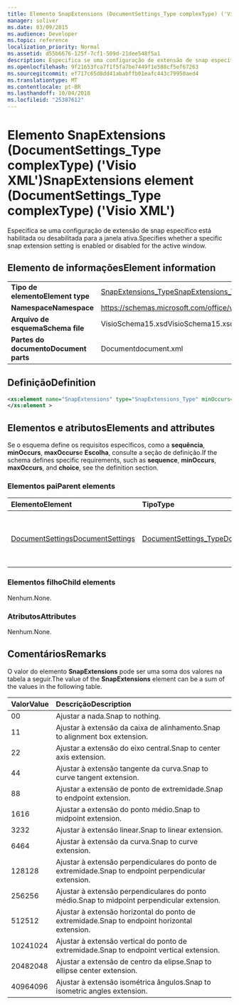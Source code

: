 ```yaml
---
title: Elemento SnapExtensions (DocumentSettings_Type complexType) ('Visio XML')
manager: soliver
ms.date: 03/09/2015
ms.audience: Developer
ms.topic: reference
localization_priority: Normal
ms.assetid: d55b6676-125f-7cf1-509d-21dee548f5a1
description: Especifica se uma configuração de extensão de snap específico está habilitada ou desabilitada para a janela ativa.
ms.openlocfilehash: 9f21653fca7f1f5fa7be7449f1e588cf5ef67263
ms.sourcegitcommit: ef717c65d8dd41ababffb01eafc443c79950aed4
ms.translationtype: MT
ms.contentlocale: pt-BR
ms.lasthandoff: 10/04/2018
ms.locfileid: "25387612"
---
```

# <a name="snapextensions-element-documentsettingstype-complextype-visio-xml"></a><span data-ttu-id="39d14-103">Elemento SnapExtensions (DocumentSettings_Type complexType) ('Visio XML')</span><span class="sxs-lookup"><span data-stu-id="39d14-103">SnapExtensions element (DocumentSettings_Type complexType) ('Visio XML')</span></span>

<span data-ttu-id="39d14-104">Especifica se uma configuração de extensão de snap específico está habilitada ou desabilitada para a janela ativa.</span><span class="sxs-lookup"><span data-stu-id="39d14-104">Specifies whether a specific snap extension setting is enabled or disabled for the active window.</span></span> 
  
## <a name="element-information"></a><span data-ttu-id="39d14-105">Elemento de informações</span><span class="sxs-lookup"><span data-stu-id="39d14-105">Element information</span></span>

|||
|:-----|:-----|
|<span data-ttu-id="39d14-106">**Tipo de elemento**</span><span class="sxs-lookup"><span data-stu-id="39d14-106">**Element type**</span></span> <br/> |[<span data-ttu-id="39d14-107">SnapExtensions_Type</span><span class="sxs-lookup"><span data-stu-id="39d14-107">SnapExtensions_Type</span></span>](snapextensions_type-complextypevisio-xml.md) <br/> |
|<span data-ttu-id="39d14-108">**Namespace**</span><span class="sxs-lookup"><span data-stu-id="39d14-108">**Namespace**</span></span> <br/> |https://schemas.microsoft.com/office/visio/2012/main  <br/> |
|<span data-ttu-id="39d14-109">**Arquivo de esquema**</span><span class="sxs-lookup"><span data-stu-id="39d14-109">**Schema file**</span></span> <br/> |<span data-ttu-id="39d14-110">VisioSchema15.xsd</span><span class="sxs-lookup"><span data-stu-id="39d14-110">VisioSchema15.xsd</span></span>  <br/> |
|<span data-ttu-id="39d14-111">**Partes do documento**</span><span class="sxs-lookup"><span data-stu-id="39d14-111">**Document parts**</span></span> <br/> |<span data-ttu-id="39d14-112">Document</span><span class="sxs-lookup"><span data-stu-id="39d14-112">document.xml</span></span>  <br/> |
   
## <a name="definition"></a><span data-ttu-id="39d14-113">Definição</span><span class="sxs-lookup"><span data-stu-id="39d14-113">Definition</span></span>

```XML
<xs:element name="SnapExtensions" type="SnapExtensions_Type" minOccurs="0" maxOccurs="1" >
</xs:element >
```

## <a name="elements-and-attributes"></a><span data-ttu-id="39d14-114">Elementos e atributos</span><span class="sxs-lookup"><span data-stu-id="39d14-114">Elements and attributes</span></span>

<span data-ttu-id="39d14-115">Se o esquema define os requisitos específicos, como a **sequência**, **minOccurs**, **maxOccurs**e **Escolha**, consulte a seção de definição.</span><span class="sxs-lookup"><span data-stu-id="39d14-115">If the schema defines specific requirements, such as **sequence**, **minOccurs**, **maxOccurs**, and **choice**, see the definition section.</span></span> 
  
### <a name="parent-elements"></a><span data-ttu-id="39d14-116">Elementos pai</span><span class="sxs-lookup"><span data-stu-id="39d14-116">Parent elements</span></span>

|<span data-ttu-id="39d14-117">**Elemento**</span><span class="sxs-lookup"><span data-stu-id="39d14-117">**Element**</span></span>|<span data-ttu-id="39d14-118">**Tipo**</span><span class="sxs-lookup"><span data-stu-id="39d14-118">**Type**</span></span>|<span data-ttu-id="39d14-119">**Descrição**</span><span class="sxs-lookup"><span data-stu-id="39d14-119">**Description**</span></span>|
|:-----|:-----|:-----|
|[<span data-ttu-id="39d14-120">DocumentSettings</span><span class="sxs-lookup"><span data-stu-id="39d14-120">DocumentSettings</span></span>](documentsettings-element-visiodocument_type-complextypevisio-xml.md) <br/> |[<span data-ttu-id="39d14-121">DocumentSettings_Type</span><span class="sxs-lookup"><span data-stu-id="39d14-121">DocumentSettings_Type</span></span>](documentsettings_type-complextypevisio-xml.md) <br/> |<span data-ttu-id="39d14-122">Contém os elementos que especificam as configurações do documento.</span><span class="sxs-lookup"><span data-stu-id="39d14-122">Contains elements that specify document settings.</span></span>  <br/> |
   
### <a name="child-elements"></a><span data-ttu-id="39d14-123">Elementos filho</span><span class="sxs-lookup"><span data-stu-id="39d14-123">Child elements</span></span>

<span data-ttu-id="39d14-124">Nenhum.</span><span class="sxs-lookup"><span data-stu-id="39d14-124">None.</span></span>
  
### <a name="attributes"></a><span data-ttu-id="39d14-125">Atributos</span><span class="sxs-lookup"><span data-stu-id="39d14-125">Attributes</span></span>

<span data-ttu-id="39d14-126">Nenhum.</span><span class="sxs-lookup"><span data-stu-id="39d14-126">None.</span></span>
  
## <a name="remarks"></a><span data-ttu-id="39d14-127">Comentários</span><span class="sxs-lookup"><span data-stu-id="39d14-127">Remarks</span></span>

<span data-ttu-id="39d14-128">O valor do elemento **SnapExtensions** pode ser uma soma dos valores na tabela a seguir.</span><span class="sxs-lookup"><span data-stu-id="39d14-128">The value of the **SnapExtensions** element can be a sum of the values in the following table.</span></span> 
  
|<span data-ttu-id="39d14-129">**Valor**</span><span class="sxs-lookup"><span data-stu-id="39d14-129">**Value**</span></span>|<span data-ttu-id="39d14-130">**Descrição**</span><span class="sxs-lookup"><span data-stu-id="39d14-130">**Description**</span></span>|
|:-----|:-----|
|<span data-ttu-id="39d14-131">0</span><span class="sxs-lookup"><span data-stu-id="39d14-131">0</span></span>  <br/> |<span data-ttu-id="39d14-132">Ajustar a nada.</span><span class="sxs-lookup"><span data-stu-id="39d14-132">Snap to nothing.</span></span>  <br/> |
|<span data-ttu-id="39d14-133">1</span><span class="sxs-lookup"><span data-stu-id="39d14-133">1</span></span>  <br/> |<span data-ttu-id="39d14-134">Ajustar à extensão da caixa de alinhamento.</span><span class="sxs-lookup"><span data-stu-id="39d14-134">Snap to alignment box extension.</span></span>  <br/> |
|<span data-ttu-id="39d14-135">2</span><span class="sxs-lookup"><span data-stu-id="39d14-135">2</span></span>  <br/> |<span data-ttu-id="39d14-136">Ajustar a extensão do eixo central.</span><span class="sxs-lookup"><span data-stu-id="39d14-136">Snap to center axis extension.</span></span>  <br/> |
|<span data-ttu-id="39d14-137">4</span><span class="sxs-lookup"><span data-stu-id="39d14-137">4</span></span>  <br/> |<span data-ttu-id="39d14-138">Ajustar à extensão tangente da curva.</span><span class="sxs-lookup"><span data-stu-id="39d14-138">Snap to curve tangent extension.</span></span>  <br/> |
|<span data-ttu-id="39d14-139">8</span><span class="sxs-lookup"><span data-stu-id="39d14-139">8</span></span>  <br/> |<span data-ttu-id="39d14-140">Ajustar a extensão de ponto de extremidade.</span><span class="sxs-lookup"><span data-stu-id="39d14-140">Snap to endpoint extension.</span></span>  <br/> |
|<span data-ttu-id="39d14-141">16</span><span class="sxs-lookup"><span data-stu-id="39d14-141">16</span></span>  <br/> |<span data-ttu-id="39d14-142">Ajustar a extensão do ponto médio.</span><span class="sxs-lookup"><span data-stu-id="39d14-142">Snap to midpoint extension.</span></span>  <br/> |
|<span data-ttu-id="39d14-143">32</span><span class="sxs-lookup"><span data-stu-id="39d14-143">32</span></span>  <br/> |<span data-ttu-id="39d14-144">Ajustar à extensão linear.</span><span class="sxs-lookup"><span data-stu-id="39d14-144">Snap to linear extension.</span></span>  <br/> |
|<span data-ttu-id="39d14-145">64</span><span class="sxs-lookup"><span data-stu-id="39d14-145">64</span></span>  <br/> |<span data-ttu-id="39d14-146">Ajustar à extensão da curva.</span><span class="sxs-lookup"><span data-stu-id="39d14-146">Snap to curve extension.</span></span>  <br/> |
|<span data-ttu-id="39d14-147">128</span><span class="sxs-lookup"><span data-stu-id="39d14-147">128</span></span>  <br/> |<span data-ttu-id="39d14-148">Ajustar à extensão perpendiculares do ponto de extremidade.</span><span class="sxs-lookup"><span data-stu-id="39d14-148">Snap to endpoint perpendicular extension.</span></span>  <br/> |
|<span data-ttu-id="39d14-149">256</span><span class="sxs-lookup"><span data-stu-id="39d14-149">256</span></span>  <br/> |<span data-ttu-id="39d14-150">Ajustar à extensão perpendiculares do ponto médio.</span><span class="sxs-lookup"><span data-stu-id="39d14-150">Snap to midpoint perpendicular extension.</span></span>  <br/> |
|<span data-ttu-id="39d14-151">512</span><span class="sxs-lookup"><span data-stu-id="39d14-151">512</span></span>  <br/> |<span data-ttu-id="39d14-152">Ajustar à extensão horizontal do ponto de extremidade.</span><span class="sxs-lookup"><span data-stu-id="39d14-152">Snap to endpoint horizontal extension.</span></span>  <br/> |
|<span data-ttu-id="39d14-153">1024</span><span class="sxs-lookup"><span data-stu-id="39d14-153">1024</span></span>  <br/> |<span data-ttu-id="39d14-154">Ajustar à extensão vertical do ponto de extremidade.</span><span class="sxs-lookup"><span data-stu-id="39d14-154">Snap to endpoint vertical extension.</span></span>  <br/> |
|<span data-ttu-id="39d14-155">2048</span><span class="sxs-lookup"><span data-stu-id="39d14-155">2048</span></span>  <br/> |<span data-ttu-id="39d14-156">Ajustar a extensão de centro da elipse.</span><span class="sxs-lookup"><span data-stu-id="39d14-156">Snap to ellipse center extension.</span></span>  <br/> |
|<span data-ttu-id="39d14-157">4096</span><span class="sxs-lookup"><span data-stu-id="39d14-157">4096</span></span>  <br/> |<span data-ttu-id="39d14-158">Ajustar à extensão isométrica ângulos.</span><span class="sxs-lookup"><span data-stu-id="39d14-158">Snap to isometric angles extension.</span></span>  <br/> |
   

